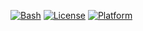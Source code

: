 [![Bash](https://img.shields.io/badge/language-Bash-green)](https://www.linux.org)
[![License](https://img.shields.io/badge/license-Apache%202.0-blue)](https://opensource.org/licenses/Apache-2.0)
[![Platform](https://img.shields.io/badge/platform-Linux-red)](https://www.linux.org)
<!-- [![example workflow](https://github.com/CSC-510-SE-IPV/HW1/actions/workflows/build-test.yml/badge.svg)](https://github.com/CSC-510-SE-IPV/HW1/actions/workflows/build-test.yml) -->
<!-- [![codecov](https://codecov.io/gh/CSC-510-SE-IPV/HW1/branch/main/graph/badge.svg)](https://codecov.io/gh/CSC-510-SE-IPV/HW1) -->
